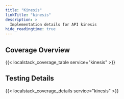 ```yaml
---
title: "Kinesis"
linkTitle: "kinesis"
description: >
  Implementation details for API kinesis
hide_readingtime: true
---
```


## Coverage Overview

{{< localstack_coverage_table service="kinesis" >}}

## Testing Details

{{< localstack_coverage_details service="kinesis" >}}
